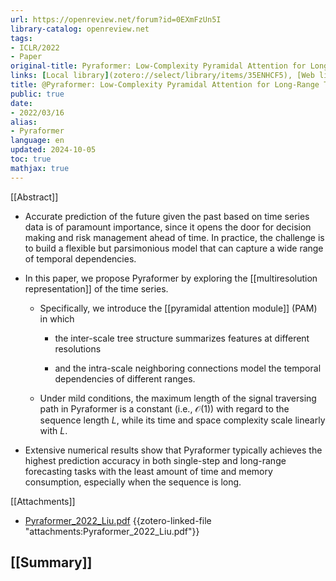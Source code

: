 ```yaml
---
url: https://openreview.net/forum?id=0EXmFzUn5I
library-catalog: openreview.net
tags:
- ICLR/2022
- Paper
original-title: Pyraformer: Low-Complexity Pyramidal Attention for Long-Range Time Series Modeling and Forecasting
links: [Local library](zotero://select/library/items/35ENHCF5), [Web library](https://www.zotero.org/users/4911197/items/35ENHCF5)
title: @Pyraformer: Low-Complexity Pyramidal Attention for Long-Range Time Series Modeling and Forecasting
public: true
date:
- 2022/03/16
alias:
- Pyraformer
language: en
updated: 2024-10-05
toc: true
mathjax: true
---
```


[[Abstract]]

  + Accurate prediction of the future given the past based on time series data is of paramount importance, since it opens the door for decision making and risk management ahead of time. In practice, the challenge is to build a flexible but parsimonious model that can capture a wide range of temporal dependencies.

  + In this paper, we propose Pyraformer by exploring the [[multiresolution representation]] of the time series.

    + Specifically, we introduce the [[pyramidal attention module]] (PAM) in which

      + the inter-scale tree structure summarizes features at different resolutions

      + and the intra-scale neighboring connections model the temporal dependencies of different ranges.

    + Under mild conditions, the maximum length of the signal traversing path in Pyraformer is a constant (i.e., $\mathcal O(1)$) with regard to the sequence length $L$, while its time and space complexity scale linearly with $L$.

  + Extensive numerical results show that Pyraformer typically achieves the highest prediction accuracy in both single-step and long-range forecasting tasks with the least amount of time and memory consumption, especially when the sequence is long.

[[Attachments]]

  + [Pyraformer_2022_Liu.pdf](zotero://select/library/items/MRMAD8N8) {{zotero-linked-file "attachments:Pyraformer_2022_Liu.pdf"}}

## [[Summary]]


